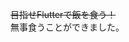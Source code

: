 <!--
<p align="center">
  <img width="90%" src="https://user-images.githubusercontent.com/105801017/172810867-a7c691a1-e8eb-4e80-9a60-b00b5c5ae966.png"></img>
</p>
-->
~~目指せFlutterで飯を食う！~~  
無事食うことができました。
